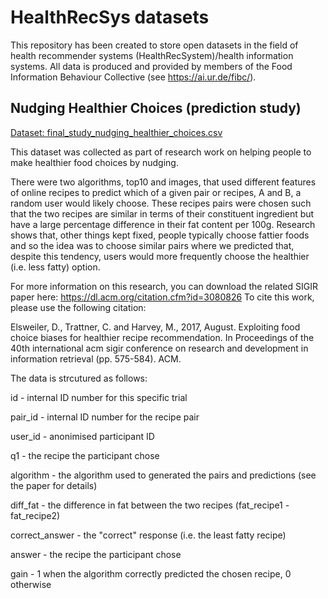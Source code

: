 # HealthRecSys datasets
This repository has been created to store open datasets in the field of health recommender systems (HealthRecSystem)/health information systems. All data is produced and provided by members of the Food Information Behaviour Collective (see https://ai.ur.de/fibc/).

## Nudging Healthier Choices (prediction study)

[Dataset: final_study_nudging_healthier_choices.csv](final_study_nudging_healthier_choices.csv)

This dataset was collected as part of research work on helping people to make healthier food choices by nudging. 

There were two algorithms, top10 and images, that used different features of online recipes to predict which of a given pair or recipes, A and B, a random user would likely choose. These recipes pairs were chosen such that the two recipes are similar in terms of their constituent ingredient but have a large percentage difference in their fat content per 100g. Research shows that, other things kept fixed, people typically choose fattier foods and so the idea was to choose similar pairs where we predicted that, despite this tendency, users would more frequently choose the healthier (i.e. less fatty) option.

For more information on this research, you can download the related SIGIR paper here: https://dl.acm.org/citation.cfm?id=3080826
To cite this work, please use the following citation:

Elsweiler, D., Trattner, C. and Harvey, M., 2017, August. Exploiting food choice biases for healthier recipe recommendation. In Proceedings of the 40th international acm sigir conference on research and development in information retrieval (pp. 575-584). ACM.

The data is strcutured as follows:

id - internal ID number for this specific trial

pair_id - internal ID number for the recipe pair

user_id - anonimised participant ID

q1 - the recipe the participant chose

algorithm - the algorithm used to generated the pairs and predictions (see the paper for details)

diff_fat - the difference in fat between the two recipes (fat_recipe1 - fat_recipe2)

correct_answer - the "correct" response (i.e. the least fatty recipe)

answer - the recipe the participant chose

gain - 1 when the algorithm correctly predicted the chosen recipe, 0 otherwise
